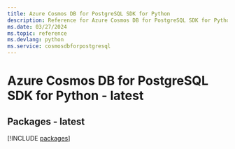 ```yaml
---
title: Azure Cosmos DB for PostgreSQL SDK for Python
description: Reference for Azure Cosmos DB for PostgreSQL SDK for Python
ms.date: 03/27/2024
ms.topic: reference
ms.devlang: python
ms.service: cosmosdbforpostgresql
---
```

# Azure Cosmos DB for PostgreSQL SDK for Python - latest
## Packages - latest
[!INCLUDE [packages](cosmos-db-for-postgresql-index.md)]